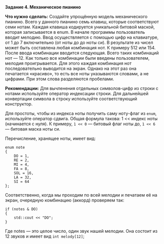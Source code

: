 **Задание 4. Механическое пианино**

**Что нужно сделать:**
Создайте упрощённую модель механического пианино. Всего у данного пианино семь клавиш,
которые соответствуют семи нотам. Каждая клавиша кодируется уникальной битовой маской,
которая записывается в enum. В начале программы пользователь вводит мелодию.
Ввод осуществляется с помощью цифр на клавиатуре, от 1 до 7 включительно (от ноты до до ноты си).
В результате из чисел может быть составлена любая комбинация нот. К примеру 512 или 154.
После ввода комбинации вводится следующая. Всего таких комбинаций нот — 12. Как только все
комбинации были введены пользователем, мелодия проигрывается. Для этого каждая комбинация
нот последовательно выводится на экран. Однако на этот раз она печатается «красиво», то есть
все ноты указываются словами, а не цифрами. При этом слова разделяются пробелами.

**Рекомендации:**
Для вычленения отдельных символов-цифр из строки с нотами используйте оператор индексации строки.
Для дальнейшей конвертации символа в строку используйте соответствующий конструктор.

Для простоты, чтобы из индекса ноты получить саму ноту-флаг из `enum`, используйте оператор сдвига.
Общая формула такова: 1 << индекс ноты (начинается с нуля). К примеру, `1 << 0` — битовый флаг
ноты до, `1 << 6` — битовая маска ноты си.

Перечисление, хранящее ноты, имеет вид:
```
enum note 
{ 
    DO = 1,
    RE = 2, 
    MI = 4, 
    FA = 8, 
    SOL = 16, 
    LA = 32, 
    SI = 64 
};
```
Соответственно, когда мы проходим по всей мелодии и печатаем её на экран, очередную комбинацию
(аккорд) проверяем так:
```
if (notes & DO) 
{
    std::cout << "DO";
}
```
Где notes — это целое число, один звук нашей мелодии. Она состоит из 12 звуков и имеет вид `int melody[12]`;


